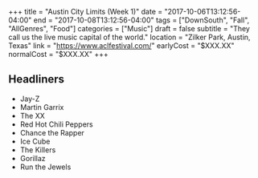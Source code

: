 +++
title = "Austin City Limits (Week 1)"
date = "2017-10-06T13:12:56-04:00"
end = "2017-10-08T13:12:56-04:00"
tags = ["DownSouth", "Fall", "AllGenres", "Food"]
categories = ["Music"]
draft = false
subtitle = "They call us the live music capital of the world."
location = "Zilker Park, Austin, Texas"
link = "https://www.aclfestival.com/"
earlyCost = "$XXX.XX"
normalCost = "$XXX.XX"
+++

<!--more-->

## Headliners

- Jay-Z
- Martin Garrix
- The XX
- Red Hot Chili Peppers
- Chance the Rapper
- Ice Cube
- The Killers
- Gorillaz
- Run the Jewels